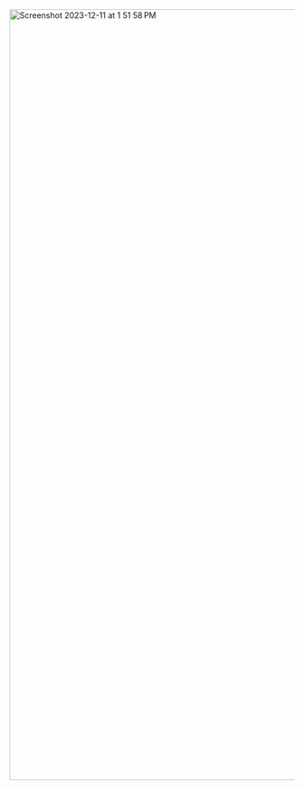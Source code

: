 <img width="1363" alt="Screenshot 2023-12-11 at 1 51 58 PM" src="https://github.com/stephenhmarsh/nest-mixin-example/assets/6576730/aa7271dc-704e-44cc-899c-0f499939b193">
